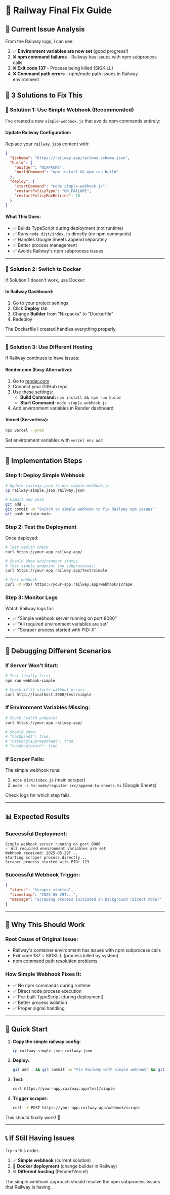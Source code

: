 # 🚀 Railway Final Fix Guide

## 🚨 **Current Issue Analysis**

From the Railway logs, I can see:

1. ✅ **Environment variables are now set** (good progress!)
2. ❌ **npm command failures** - Railway has issues with npm subprocess calls
3. ❌ **Exit code 137** - Process being killed (SIGKILL)
4. ❌ **Command path errors** - npm/node path issues in Railway environment

## 🎯 **3 Solutions to Fix This**

### **🥇 Solution 1: Use Simple Webhook (Recommended)**

I've created a new `simple-webhook.js` that avoids npm commands entirely:

#### **Update Railway Configuration:**

Replace your `railway.json` content with:

```json
{
  "$schema": "https://railway.app/railway.schema.json",
  "build": {
    "builder": "NIXPACKS",
    "buildCommand": "npm install && npm run build"
  },
  "deploy": {
    "startCommand": "node simple-webhook.js",
    "restartPolicyType": "ON_FAILURE",
    "restartPolicyMaxRetries": 10
  }
}
```

#### **What This Does:**

- ✅ Builds TypeScript during deployment (not runtime)
- ✅ Runs `node dist/index.js` directly (no npm commands)
- ✅ Handles Google Sheets append separately
- ✅ Better process management
- ✅ Avoids Railway's npm subprocess issues

---

### **🥈 Solution 2: Switch to Docker**

If Solution 1 doesn't work, use Docker:

#### **In Railway Dashboard:**

1. Go to your project settings
2. Click **Deploy** tab
3. Change **Builder** from "Nixpacks" to "Dockerfile"
4. Redeploy

The Dockerfile I created handles everything properly.

---

### **🥉 Solution 3: Use Different Hosting**

If Railway continues to have issues:

#### **Render.com (Easy Alternative):**

1. Go to [render.com](https://render.com)
2. Connect your GitHub repo
3. Use these settings:
   - **Build Command:** `npm install && npm run build`
   - **Start Command:** `node simple-webhook.js`
4. Add environment variables in Render dashboard

#### **Vercel (Serverless):**

```bash
npx vercel --prod
```

Set environment variables with `vercel env add`

---

## 🔧 **Implementation Steps**

### **Step 1: Deploy Simple Webhook**

```bash
# Update railway.json to use simple-webhook.js
cp railway-simple.json railway.json

# Commit and push
git add .
git commit -m "Switch to simple webhook to fix Railway npm issues"
git push origin main
```

### **Step 2: Test the Deployment**

Once deployed:

```bash
# Test health check
curl https://your-app.railway.app/

# Should show environment status
# Test simple endpoint (no subprocesses)
curl https://your-app.railway.app/test/simple

# Test webhook
curl -X POST https://your-app.railway.app/webhook/scrape
```

### **Step 3: Monitor Logs**

Watch Railway logs for:

- ✅ "Simple webhook server running on port 8080"
- ✅ "All required environment variables are set"
- ✅ "Scraper process started with PID: X"

---

## 🐛 **Debugging Different Scenarios**

### **If Server Won't Start:**

```bash
# Test locally first
npm run webhook-simple

# Check if it starts without errors
curl http://localhost:3000/test/simple
```

### **If Environment Variables Missing:**

```bash
# Check health endpoint
curl https://your-app.railway.app/

# Should show:
# "hasOpenAI": true,
# "hasGoogleSpreadsheet": true,
# "hasGoogleAuth": true
```

### **If Scraper Fails:**

The simple webhook runs:

1. `node dist/index.js` (main scraper)
2. `node -r ts-node/register src/append-to-sheets.ts` (Google Sheets)

Check logs for which step fails.

---

## 📊 **Expected Results**

### **Successful Deployment:**

```
Simple webhook server running on port 8080
✅ All required environment variables are set
Webhook received: 2025-05-29T...
Starting scraper process directly...
Scraper process started with PID: 123
```

### **Successful Webhook Trigger:**

```json
{
  "status": "Scraper started",
  "timestamp": "2025-05-29T...",
  "message": "Scraping process initiated in background (direct mode)"
}
```

---

## 🎯 **Why This Should Work**

### **Root Cause of Original Issue:**

- Railway's container environment has issues with npm subprocess calls
- Exit code 137 = SIGKILL (process killed by system)
- npm command path resolution problems

### **How Simple Webhook Fixes It:**

- ✅ No npm commands during runtime
- ✅ Direct node process execution
- ✅ Pre-built TypeScript (during deployment)
- ✅ Better process isolation
- ✅ Proper signal handling

---

## 🚀 **Quick Start**

1. **Copy the simple railway config:**

   ```bash
   cp railway-simple.json railway.json
   ```

2. **Deploy:**

   ```bash
   git add . && git commit -m "Fix Railway with simple webhook" && git push
   ```

3. **Test:**

   ```bash
   curl https://your-app.railway.app/test/simple
   ```

4. **Trigger scraper:**
   ```bash
   curl -X POST https://your-app.railway.app/webhook/scrape
   ```

This should finally work! 🎉

---

## 📞 **If Still Having Issues**

Try in this order:

1. ✅ **Simple webhook** (current solution)
2. 🐳 **Docker deployment** (change builder in Railway)
3. 🌐 **Different hosting** (Render/Vercel)

The simple webhook approach should resolve the npm subprocess issues that Railway is having.
